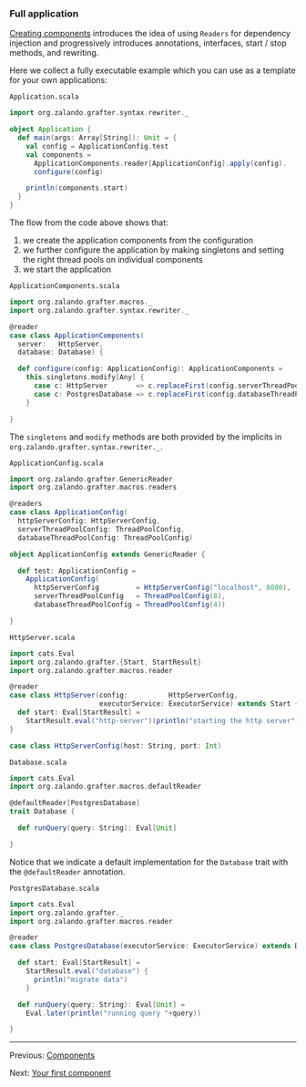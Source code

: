 ### Full application

[Creating components](creating.md) introduces the idea of using `Readers`
for dependency injection and progressively introduces annotations,
interfaces, start / stop methods, and rewriting.

Here we collect a fully executable
example which you can use as a template for your own applications:

`Application.scala`

```scala
import org.zalando.grafter.syntax.rewriter._

object Application {
  def main(args: Array[String]): Unit = {
    val config = ApplicationConfig.test
    val components =
      ApplicationComponents.reader[ApplicationConfig].apply(config).
      configure(config)

    println(components.start)
  }
}
```

The flow from the code above shows that:

 1. we create the application components from the configuration
 2. we further configure the application by making singletons and setting
    the right thread pools on individual components
 3. we start the application

`ApplicationComponents.scala`

```scala
import org.zalando.grafter.macros._
import org.zalando.grafter.syntax.rewriter._

@reader
case class ApplicationComponents(
  server:   HttpServer,
  database: Database) {

  def configure(config: ApplicationConfig): ApplicationComponents =
    this.singletons.modify[Any] {
      case c: HttpServer       => c.replaceFirst(config.serverThreadPoolConfig)
      case c: PostgresDatabase => c.replaceFirst(config.databaseThreadPoolConfig)
    }

}
```

The `singletons` and `modify` methods are both provided by the implicits in
`org.zalando.grafter.syntax.rewriter._`.

`ApplicationConfig.scala`

```scala
import org.zalando.grafter.GenericReader
import org.zalando.grafter.macros.readers

@readers
case class ApplicationConfig(
  httpServerConfig: HttpServerConfig,
  serverThreadPoolConfig: ThreadPoolConfig,
  databaseThreadPoolConfig: ThreadPoolConfig)

object ApplicationConfig extends GenericReader {

  def test: ApplicationConfig =
    ApplicationConfig(
      httpServerConfig         = HttpServerConfig("localhost", 8080),
      serverThreadPoolConfig   = ThreadPoolConfig(8),
      databaseThreadPoolConfig = ThreadPoolConfig(4))

}
```

`HttpServer.scala`

```scala
import cats.Eval
import org.zalando.grafter.{Start, StartResult}
import org.zalando.grafter.macros.reader

@reader
case class HttpServer(config:          HttpServerConfig,
                      executorService: ExecutorService) extends Start {
  def start: Eval[StartResult] =
    StartResult.eval("http-server")(println("starting the http server"))
}

case class HttpServerConfig(host: String, port: Int)
```

`Database.scala`

```scala
import cats.Eval
import org.zalando.grafter.macros.defaultReader

@defaultReader[PostgresDatabase]
trait Database {

  def runQuery(query: String): Eval[Unit]

}
```

Notice that we indicate a default implementation for the `Database` trait
with the `@defaultReader` annotation.

`PostgresDatabase.scala`

```scala
import cats.Eval
import org.zalando.grafter._
import org.zalando.grafter.macros.reader

@reader
case class PostgresDatabase(executorService: ExecutorService) extends Database with Start {

  def start: Eval[StartResult] =
    StartResult.eval("database") {
      println("migrate data")
    }

  def runQuery(query: String): Eval[Unit] =
    Eval.later(println("running query "+query))

}
```

----
Previous: [Components](components.md)

Next: [Your first component](creating.md)
